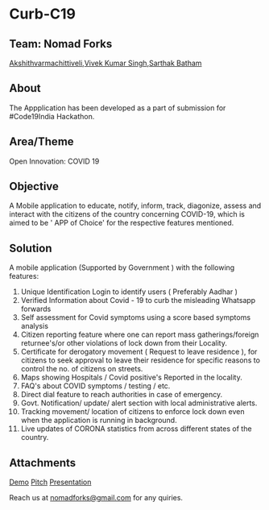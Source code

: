 # Curb-C19

## Team: Nomad Forks
   [Akshithvarmachittiveli](www.linkedin.com/in/akshithchittiveli),[Vivek Kumar Singh](www.linkedin.com/in/),[Sarthak Batham]()
 
## About

The Appplication has been developed as a part of submission for #Code19India Hackathon.

## Area/Theme

Open Innovation: COVID 19

## Objective

A Mobile application to educate, notify, inform, track, diagonize, assess and interact with the citizens of the country concerning COVID-19, which is aimed to be ' APP of Choice' for the respective features mentioned.

## Solution

A mobile application (Supported by Government ) with the following features:
1. Unique Identification Login to identify users ( Preferably Aadhar ) 
2. Verified Information about Covid - 19 to curb the misleading Whatsapp forwards 
3. Self assessment for Covid symptoms using a score based symptoms analysis 
4. Citizen reporting feature where one can report mass gatherings/foreign returnee's/or other violations of lock down from their Locality. 
5. Certificate for derogatory movement ( Request to leave residence ), for citizens to seek approval to leave their residence for specific reasons to control the no. of citizens on streets. 
6. Maps showing Hospitals / Covid positive's Reported in the locality. 
7. FAQ's about COVID symptoms / testing / etc. 
8. Direct dial feature to reach authorities in case of emergency. 
9. Govt. Notification/ update/ alert section with local administrative alerts. 
10. Tracking movement/ location of citizens to enforce lock down even when the application is running in background. 
11. Live updates of CORONA statistics from across different states of the country.

## Attachments

[Demo](tinyurl.com/monaddemo)
[Pitch](tinyurl.com/nomadpitch)
[Presentation](https://www.canva.com/design/DAD5F-bf_2s/T3ulRrpBLmK1Uc0R3hpbKQ/view?utm_content=DAD5F-bf_2s&utm_campaign=designshare&utm_medium=link&utm_source=publishsharelink#6)

Reach us at nomadforks@gmail.com for any quiries.
